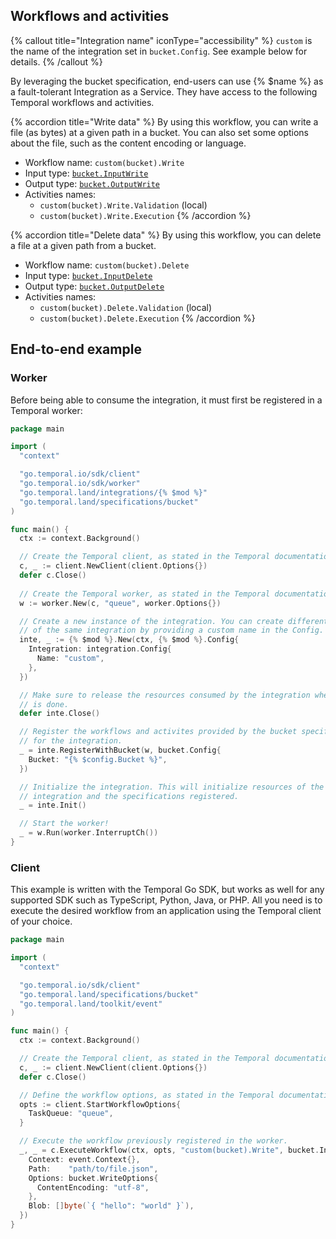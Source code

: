 ## Workflows and activities

{% callout title="Integration name" iconType="accessibility" %}
  `custom` is the name of the integration set in `bucket.Config`. See example below
  for details.
{% /callout %}

By leveraging the bucket specification, end-users can use {% $name %} as a
fault-tolerant Integration as a Service. They have access to the following
Temporal workflows and activities.

{% accordion title="Write data" %}
  By using this workflow, you can write a file (as bytes) at a given path in a
  bucket. You can also set some options about the file, such as the content
  encoding or language.

  - Workflow name: `custom(bucket).Write`
  - Input type: [`bucket.InputWrite`](https://pkg.go.dev/go.temporal.land/specifications/bucket#InputWrite)
  - Output type: [`bucket.OutputWrite`](https://pkg.go.dev/go.temporal.land/specifications/bucket#OutputWrite)
  - Activities names:
    - `custom(bucket).Write.Validation` (local)
    - `custom(bucket).Write.Execution`
{% /accordion %}

{% accordion title="Delete data" %}
  By using this workflow, you can delete a file at a given path from a bucket.

  - Workflow name: `custom(bucket).Delete`
  - Input type: [`bucket.InputDelete`](https://pkg.go.dev/go.temporal.land/specifications/bucket#InputDelete)
  - Output type: [`bucket.OutputDelete`](https://pkg.go.dev/go.temporal.land/specifications/bucket#OutputDelete)
  - Activities names:
    - `custom(bucket).Delete.Validation` (local)
    - `custom(bucket).Delete.Execution`
{% /accordion %}

## End-to-end example

### Worker

Before being able to consume the integration, it must first be registered in a
Temporal worker:

```go
package main

import (
  "context"

  "go.temporal.io/sdk/client"
  "go.temporal.io/sdk/worker"
  "go.temporal.land/integrations/{% $mod %}"
  "go.temporal.land/specifications/bucket"
)

func main() {
  ctx := context.Background()

  // Create the Temporal client, as stated in the Temporal documentation.
  c, _ := client.NewClient(client.Options{})
  defer c.Close()
  
  // Create the Temporal worker, as stated in the Temporal documentation.
  w := worker.New(c, "queue", worker.Options{})

  // Create a new instance of the integration. You can create different instances
  // of the same integration by providing a custom name in the Config.
  inte, _ := {% $mod %}.New(ctx, {% $mod %}.Config{
    Integration: integration.Config{
      Name: "custom",
    },
  })

  // Make sure to release the resources consumed by the integration when process
  // is done.
  defer inte.Close()

  // Register the workflows and activites provided by the bucket specification
  // for the integration.
  _ = inte.RegisterWithBucket(w, bucket.Config{
    Bucket: "{% $config.Bucket %}",
  })

  // Initialize the integration. This will initialize resources of the said
  // integration and the specifications registered.
  _ = inte.Init()

  // Start the worker!
  _ = w.Run(worker.InterruptCh())
}
```

### Client

This example is written with the Temporal Go SDK, but works as well for any
supported SDK such as TypeScript, Python, Java, or PHP. All you need is to
execute the desired workflow from an application using the Temporal client of
your choice.

```go
package main

import (
  "context"

  "go.temporal.io/sdk/client"
  "go.temporal.land/specifications/bucket"
  "go.temporal.land/toolkit/event"
)

func main() {
  ctx := context.Background()

  // Create the Temporal client, as stated in the Temporal documentation.
  c, _ := client.NewClient(client.Options{})
  defer c.Close()

  // Define the workflow options, as stated in the Temporal documentation.
  opts := client.StartWorkflowOptions{
    TaskQueue: "queue",
  }

  // Execute the workflow previously registered in the worker.
  _, _ = c.ExecuteWorkflow(ctx, opts, "custom(bucket).Write", bucket.InputWrite{
    Context: event.Context{},
    Path:    "path/to/file.json",
    Options: bucket.WriteOptions{
      ContentEncoding: "utf-8",
    },
    Blob: []byte(`{ "hello": "world" }`),
  })
}
```
